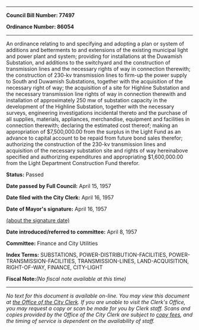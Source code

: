 

********

**Council Bill Number: 77497**
   
**Ordinance Number: 86054**
********

 An ordinance relating to and specifying and adopting a plan or system of additions and betterments to and extensions of the existing municipal light and power plant and system; providing for installations at the Duwamish Substation, and additions to the switchyard and the construction of transmission lines and the necessary rights of way in connection therewith; the construction of 230-kv transmission lines to firm-up the power supply to South and Duwamish Substations, together with the acquisition of the necessary right of way; the acquisition of a site for Highline Substation and the necessary transmission line rights of way in connection therewith and installation of approximately 250 mw of substation capacity in the development of the Highline Substation, together with the necessary surveys, engineering investigations incidental thereto and the purchase of all supplies, materials, appliances, merchandise, equipment and facilities in connection therewith; declaring the estimated cost thereof; making an appropriation of $7,500,000.00 from the surplus in the Light Fund as an advance to capital account to be repaid from future bond sales therefor; authorizing the construction of the 230-kv transmission lines and acquisition of the necessary substation site and rights of way hereinabove specified and authorizing expenditures and appropriating $1,600,000.00 from the Light Department Construction Fund therefor.

**Status:** Passed
   
**Date passed by Full Council:** April 15, 1957
   
**Date filed with the City Clerk:** April 16, 1957
   
**Date of Mayor's signature:** April 16, 1957
   
[(about the signature date)](/~public/approvaldate.htm)
   
   
   
**Date introduced/referred to committee:** April 8, 1957
   
**Committee:** Finance and City Utilities
   
   
**Index Terms:** SUBSTATIONS, POWER-DISTRIBUTION-FACILITIES, POWER-TRANSMISSION-FACILITIES, TRANSMISSION-LINES, LAND-ACQUISITION, RIGHT-OF-WAY, FINANCE, CITY-LIGHT

**Fiscal Note:**_(No fiscal note available at this time)_
********

_No text for this document is available on-line. You may view this document at [the Office of the City Clerk](http://www.seattle.gov/leg/clerk/contactUs.htm). If you are unable to visit the Clerk's Office, you may request a copy or scan be made for you by Clerk staff. Scans and copies provided by the Office of the City Clerk are subject to [copy fees](http://clerk.seattle.gov/~public/clerkfees.htm), and the timing of service is dependent on the availability of staff._

